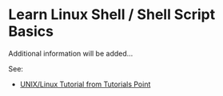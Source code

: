 # Learn Linux Shell / Shell Script Basics #

Additional information will be added...

See:

* [UNIX/Linux Tutorial from Tutorials Point](http://www.tutorialspoint.com/unix/)

